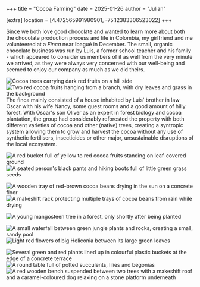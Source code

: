 +++
title = "Cocoa Farming"
date = 2025-01-26
author = "Julian"

[extra]
location = [4.472565991980901, -75.12383306523022]
+++

Since we both love good chocolate and wanted to learn more about both the chocolate production process and life in Colombia, my girlfriend and me volunteered at a _Finca_ near Ibagué in December.
The small, organic chocolate business was run by Luis, a former school teacher and his family - which appeared to consider us members of it as well from the very minute we arrived, as they were always very concerned with our well-being and seemed to enjoy our company as much as we did theirs.

![Cocoa trees carrying dark red fruits on a hill side](trees.jpg "Cocoa Trees")
![Two red cocoa fruits hanging from a branch, with dry leaves and grass in the background](fruits.jpg "Cocoa Fruits on a Tree")
The finca mainly consisted of a house inhabited by Luis' brother in law Oscar with his wife Nancy, some guest rooms and a good amount of hilly forest.
With Oscar's son Oliver as an expert in forest biology and cocoa plantation, the group had considerably reforested the property with both different varieties of cocoa and other (native) trees, creating a syntropic system allowing them to grow and harvest the cocoa without any use of synthetic fertilisers, insecticides or other major, unsustainable disruptions of the local ecosystem.

![A red bucket full of yellow to red cocoa fruits standing on leaf-covered ground](bucket.jpg "Bucket of Cocoa Fruits")
![A seated person's black pants and hiking boots full of little green grass seeds](seeds.jpg "Grass Seeds on Pants")

![A wooden tray of red-brown cocoa beans drying in the sun on a concrete floor](drying.jpg "Cocoa Beans in the Sun")
![A makeshift rack protecting multiple trays of cocoa beans from rain while drying](rack.jpg "Cocoa Beans in a Drying Rack")

![A young mangosteen tree in a forest, only shortly after being planted](mangostino.jpg "Young Mangosteen Tree")

![A small waterfall between green jungle plants and rocks, creating a small, sandy pool](waterfall.jpg "Small Waterfall")
![Light red flowers of big Heliconia between its large green leaves](heliconia.jpg "Heliconia Flowers")

![Several green and red plants lined up in colourful plastic buckets at the edge of a concrete terrace](plants.jpg "Potted Plants")
![A round table full of potted succulents, lilies and begonias](succulents.jpg "Table of Succulents")
![A red wooden bench suspended between two trees with a makeshift roof and a caramel-coloured dog relaxing on a stone platform underneath](swing.jpg "Suspended Wooden Bench")
